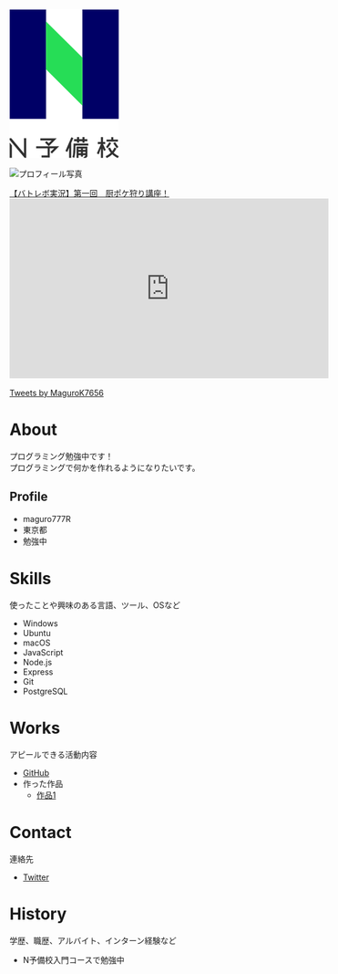 ![N予備校ロゴ](nyobi_logo.png)

![プロフィール写真](まぐろーくん勉強.jpg)

<script type="application/javascript" src="https://embed.nicovideo.jp/watch/sm7146062/script?w=640&h=360"></script><noscript><a href="https://www.nicovideo.jp/watch/sm7146062">【バトレボ実況】第一回　厨ポケ狩り講座！</a></noscript>

<iframe width="560" height="315" src="https://www.youtube.com/embed/6evKIXJYgeI" frameborder="0" allow="accelerometer; autoplay; clipboard-write; encrypted-media; gyroscope; picture-in-picture" allowfullscreen></iframe>

<a class="twitter-timeline" data-width="400" data-height="600" href="https://twitter.com/MaguroK7656?ref_src=twsrc%5Etfw">Tweets by MaguroK7656</a> <script async src="https://platform.twitter.com/widgets.js" charset="utf-8"></script>

# About  

プログラミング勉強中です！  
プログラミングで何かを作れるようになりたいです。  

## Profile  
- maguro777R  
- 東京都  
- 勉強中  

# Skills
使ったことや興味のある言語、ツール、OSなど
- Windows
- Ubuntu
- macOS
- JavaScript
- Node.js
- Express
- Git
- PostgreSQL

# Works
アピールできる活動内容
- [GitHub](https://github.com/maguro777R)
- 作った作品
  - [作品1](https://github.com/maguro777R/pocketmoney)

# Contact
連絡先
- [Twitter](https://twitter.com/MaguroK7656)

# History
学歴、職歴、アルバイト、インターン経験など
- N予備校入門コースで勉強中
